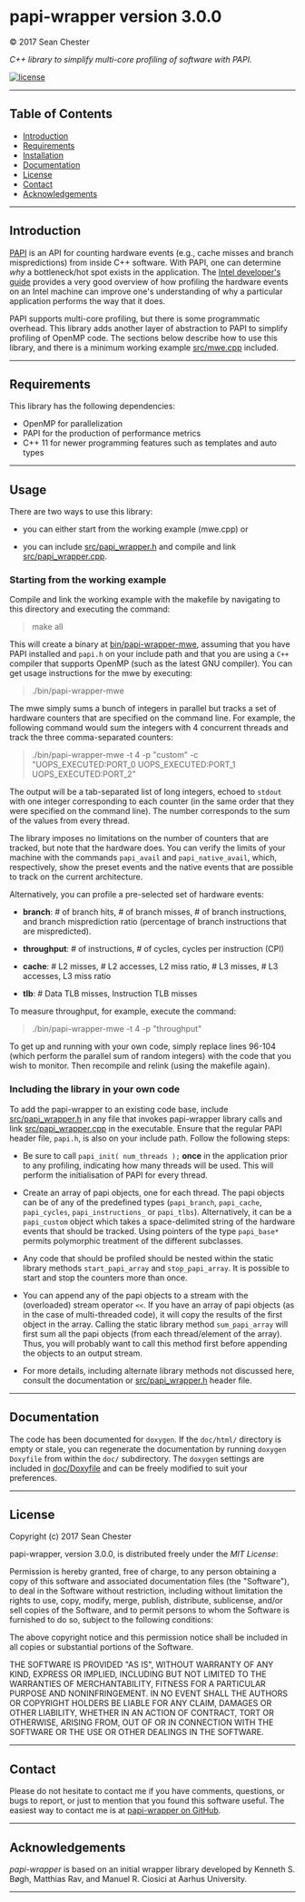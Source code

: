 
# papi-wrapper version 3.0.0

© 2017 Sean Chester

_C++ library to simplify multi-core profiling of software with PAPI._

[![license](https://img.shields.io/github/license/mashape/apistatus.svg?style=plastic)]()

------------------------------------


## Table of Contents 

  * [Introduction](#introduction)
  * [Requirements](#requirements)
  * [Installation](#installation)
  * [Documentation](#documentation)
  * [License](#license)
  * [Contact](#contact)
  * [Acknowledgements](#acknowledgements)
  

------------------------------------
## Introduction

[PAPI](http://icl.cs.utk.edu/papi/) is an API for counting hardware 
events (e.g., cache misses and branch mispredictions) from inside C++ 
software. With PAPI, one can determine _why_ a bottleneck/hot spot 
exists in the application. 
The [Intel developer's guide](http://www.intel.com/content/www/us/en/architecture-and-technology/64-ia-32-architectures-optimization-manual.html) 
provides a very good overview of how profiling the hardware events 
on an Intel machine can improve one's understanding of why a particular 
application performs the way that it does.

PAPI supports multi-core profiling, but there is some programmatic 
overhead. This library adds another layer of abstraction to PAPI 
to simplify profiling of OpenMP code. The sections below describe 
how to use this library, and there is a minimum working example 
[src/mwe.cpp](src/mwe.cpp) included. 

------------------------------------
## Requirements

This library has the following dependencies:

 * OpenMP for parallelization
 * PAPI for the production of performance metrics
 * C++ 11 for newer programming features such as templates and auto types


------------------------------------
## Usage

There are two ways to use this library:
 
 * you can either start from the working example (mwe.cpp) or 

 * you can include [src/papi_wrapper.h](src/papi_wrapper.h) and 
 compile and link [src/papi_wrapper.cpp](src/papi_wrapper.cpp). 


### Starting from the working example

Compile and link the working example with the makefile by navigating 
to this directory and executing the command:

> make all

This will create a binary at [bin/papi-wrapper-mwe](bin/papi-wrapper-mwe), 
assuming that you have PAPI installed and `papi.h` on your include path and 
that you are using a `C++` compiler that supports OpenMP (such as the latest 
GNU compiler). You can get usage instructions for the mwe by executing: 

> ./bin/papi-wrapper-mwe

The mwe simply sums a bunch of integers in parallel but tracks a set 
of hardware counters that are specified on the command line. For example, 
the following command would sum the integers with 4 concurrent threads and 
track the three comma-separated counters:

> ./bin/papi-wrapper-mwe -t 4 -p "custom" 
> -c "UOPS_EXECUTED:PORT_0 UOPS_EXECUTED:PORT_1 UOPS_EXECUTED:PORT_2"

The output will be a tab-separated list of long integers, echoed to 
`stdout` with one integer corresponding to each counter (in the same 
order that they were specified on the command line). The number 
corresponds to the sum of the values from every thread.

The library imposes no limitations on the number of counters that are 
tracked, but note that the hardware does. You can verify the limits of 
your machine with the commands `papi_avail` and `papi_native_avail`, which, 
respectively, show the preset events and the native events that are 
possible to track on the current architecture. 

Alternatively, you can profile a pre-selected set of hardware events: 

 * **branch**: # of branch hits, # of branch misses, # of branch 
instructions, and branch misprediction ratio (percentage of branch 
instructions that are mispredicted).

 * **throughput**: # of instructions, # of cycles, cycles per 
 instruction (CPI)

 * **cache**: # L2 misses, # L2 accesses, L2 miss ratio, # 
 L3 misses, # L3 accesses, L3 miss ratio

 * **tlb**: # Data TLB misses, Instruction TLB misses

To measure throughput, for example, execute the command:

> ./bin/papi-wrapper-mwe -t 4 -p "throughput"

To get up and running with your own code, simply replace lines 96-104 
(which perform the parallel sum of random integers) with the code that you 
wish to monitor. Then recompile and relink (using the makefile again). 

### Including the library in your own code

To add the papi-wrapper to an existing code base, include 
[src/papi_wrapper.h](src/papi_wrapper.h) in any file that invokes papi-wrapper 
library calls and link [src/papi_wrapper.cpp](src/papi_wrapper.cpp) in the 
executable. Ensure that the regular PAPI header file, `papi.h`, is also on your 
include path. Follow the following steps:

 * Be sure to call `papi_init( num_threads );` **once** in the application prior 
 to any profiling, indicating how many threads will be used. This will perform 
 the initialisation of PAPI for every thread.
 
 * Create an array of papi objects, one for each thread. The papi objects can 
 be of any of the predefined types (`papi_branch`, `papi_cache`, `papi_cycles`, 
 `papi_instructions_` or `papi_tlbs`). Alternatively, it can be a `papi_custom` 
 object which takes a space-delimited string of the hardware events that should 
 be tracked. Using pointers of the type `papi_base*` permits polymorphic treatment 
 of the different subclasses.
 
 * Any code that should be profiled should be nested within the static library 
 methods `start_papi_array` and `stop_papi_array`. It is possible to start and 
 stop the counters more than once.
 
 * You can append any of the papi objects to a stream with the (overloaded) 
 stream operator `<<`. If you have an array of papi objects (as in the case 
 of multi-threaded code), it will copy the results of the first object in 
 the array. Calling the static library method `sum_papi_array` will first 
 sum all the papi objects (from each thread/element of the array). Thus, 
 you will probably want to call this method first before appending the objects 
 to an output stream.
 
 * For more details, including alternate library methods not discussed here, 
 consult the documentation or [src/papi_wrapper.h](src/papi_wrapper.h) header file.

------------------------------------
## Documentation

The code has been documented for `doxygen`. If the `doc/html/` 
directory is empty or stale, you can regenerate the documentation 
by running `doxygen Doxyfile` from within the `doc/` subdirectory.
The `doxygen` settings are included in [doc/Doxyfile](doc/Doxyfile) 
and can be freely modified to suit your preferences.


------------------------------------
## License

Copyright (c) 2017 Sean Chester

papi-wrapper, version 3.0.0, is distributed freely under the *MIT License*:

Permission is hereby granted, free of charge, to any person obtaining a copy
of this software and associated documentation files (the "Software"), to deal
in the Software without restriction, including without limitation the rights
to use, copy, modify, merge, publish, distribute, sublicense, and/or sell
copies of the Software, and to permit persons to whom the Software is
furnished to do so, subject to the following conditions:

The above copyright notice and this permission notice shall be included in all
copies or substantial portions of the Software.

THE SOFTWARE IS PROVIDED "AS IS", WITHOUT WARRANTY OF ANY KIND, EXPRESS OR
IMPLIED, INCLUDING BUT NOT LIMITED TO THE WARRANTIES OF MERCHANTABILITY,
FITNESS FOR A PARTICULAR PURPOSE AND NONINFRINGEMENT. IN NO EVENT SHALL THE
AUTHORS OR COPYRIGHT HOLDERS BE LIABLE FOR ANY CLAIM, DAMAGES OR OTHER
LIABILITY, WHETHER IN AN ACTION OF CONTRACT, TORT OR OTHERWISE, ARISING FROM,
OUT OF OR IN CONNECTION WITH THE SOFTWARE OR THE USE OR OTHER DEALINGS IN THE
SOFTWARE.


------------------------------------
## Contact

Please do not hesitate to contact me if 
you have comments, questions, or bugs to report, or just to mention 
that you found this software useful. The easiest way to contact me is 
at [papi-wrapper on GitHub](https://github.com/sean-chester/papi-wrapper). 

------------------------------------
## Acknowledgements

*papi-wrapper* is based on an initial wrapper library developed by 
Kenneth S. Bøgh, Matthias Rav, and Manuel R. Ciosici at Aarhus University.

------------------------------------

